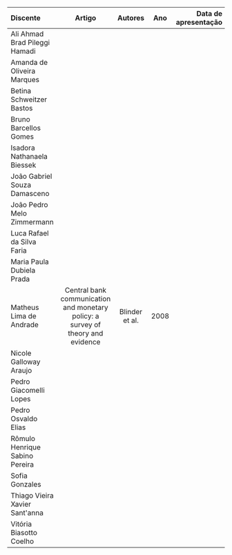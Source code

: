 | Discente | Artigo | Autores | Ano | Data de apresentação |
| :--- | :---: | :---: | :---: | ---: |
| Ali Ahmad Brad Pileggi Hamadi |  |  |  |  |
| Amanda de Oliveira Marques |  |  |  |  |
| Betina Schweitzer Bastos |  |  |  |  |
| Bruno Barcellos Gomes |  |  |  |  |
| Isadora Nathanaela Biessek |  |  |  |  |
| João Gabriel Souza Damasceno |  | |  |  |
| João Pedro Melo Zimmermann |  |  |  |  |
| Luca Rafael da Silva Faria |  |  |  |  |
| Maria Paula Dubiela Prada |  |  |  |  |
| Matheus Lima de Andrade | Central bank communication and monetary policy: a survey of theory and evidence | Blinder et al. | 2008 |  |
| Nicole Galloway Araujo |  |  |  |  |
| Pedro Giacomelli Lopes |  |  |  |  |
| Pedro Osvaldo Elias |  |  |  |  |
| Rômulo Henrique Sabino Pereira |  |  |  |  |
| Sofia Gonzales |  |  |  |  |
| Thiago Vieira Xavier Sant'anna |  |  |  |  |
| Vitória Biasotto Coelho |  |  |  |  |
